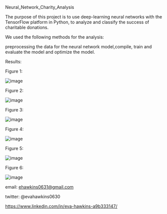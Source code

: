 Neural_Network_Charity_Analysis

The purpose of this project is to use deep-learning neural networks with the TensorFlow platform in Python, to analyze and classify the success of charitable donations.

We used the following methods for the analysis:

preprocessing the data for the neural network model,compile, train and evaluate the model and optimize the model.


Results:

Figure 1:

![image](https://user-images.githubusercontent.com/101227930/184535049-08491e03-e1b3-4953-8d0b-dc234a75b15d.png)

Figure 2:

![image](https://user-images.githubusercontent.com/101227930/184535060-2529f7b2-33a5-4734-91ac-b6586a26260a.png)


Figure 3:

![image](https://user-images.githubusercontent.com/101227930/184535071-c92fd2b4-3be9-48b4-88d7-daacccc4064d.png)


Figure 4:

![image](https://user-images.githubusercontent.com/101227930/184535083-8889dacc-e795-4cad-9cf4-557f073e98d9.png)

Figure 5:

![image](https://user-images.githubusercontent.com/101227930/184535100-dce37694-0272-41c8-9371-abebd4605599.png)

Figure 6:

![image](https://user-images.githubusercontent.com/101227930/184535118-14806c8b-29ae-4e8d-a3d1-f5c3aa403fab.png)






email:  ehawkins0631@gmail.com

twitter: @evahawkins0630

https://www.linkedin.com/in/eva-hawkins-a9b333147/
